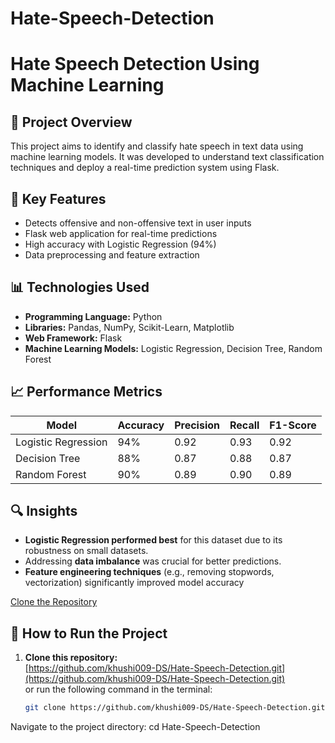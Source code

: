 # Hate-Speech-Detection
# Hate Speech Detection Using Machine Learning  

## 📝 Project Overview  
This project aims to identify and classify hate speech in text data using machine learning models. It was developed to understand text classification techniques and deploy a real-time prediction system using Flask.  

## 🚀 Key Features  
- Detects offensive and non-offensive text in user inputs  
- Flask web application for real-time predictions  
- High accuracy with Logistic Regression (94%)  
- Data preprocessing and feature extraction  

## 📊 Technologies Used  
- **Programming Language:** Python  
- **Libraries:** Pandas, NumPy, Scikit-Learn, Matplotlib  
- **Web Framework:** Flask  
- **Machine Learning Models:** Logistic Regression, Decision Tree, Random Forest  

## 📈 Performance Metrics  
| Model | Accuracy | Precision | Recall | F1-Score |
|-------|----------|-----------|--------|---------|
| Logistic Regression | 94% | 0.92 | 0.93 | 0.92 |
| Decision Tree | 88% | 0.87 | 0.88 | 0.87 |
| Random Forest | 90% | 0.89 | 0.90 | 0.89 |  

## 🔍 Insights  
- **Logistic Regression performed best** for this dataset due to its robustness on small datasets.
- Addressing **data imbalance** was crucial for better predictions.
- **Feature engineering techniques** (e.g., removing stopwords, vectorization) significantly improved model accuracy

[Clone the Repository](https://github.com/khushi009-DS/Hate-Speech-Detection.git)

## 🚀 How to Run the Project  
1. **Clone this repository:**  
   [https://github.com/khushi009-DS/Hate-Speech-Detection.git](https://github.com/khushi009-DS/Hate-Speech-Detection.git)  
   or run the following command in the terminal:
   ```bash
   git clone https://github.com/khushi009-DS/Hate-Speech-Detection.git
Navigate to the project directory:
cd Hate-Speech-Detection





                                      
